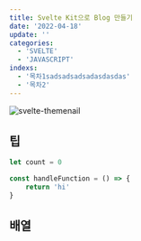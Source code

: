 ```yaml
---
title: Svelte Kit으로 Blog 만들기
date: '2022-04-18'
update: ''
categories:
  - 'SVELTE'
  - 'JAVASCRIPT'
indexs:
  - '목차1sadsadsadsadasdasdas'
  - '목차2'
---
```


![svelte-themenail](../svelte-themenail.png)

<h2 class="text-2xl" id="팁">팁</h2>

```js
let count = 0

const handleFunction = () => {
	return 'hi'
}
```

<h2 class="text-2xl" id="배열">배열</h2>
